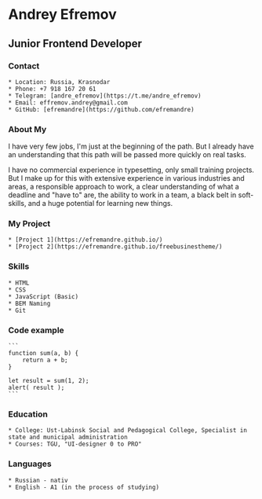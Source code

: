 # Andrey Efremov

## Junior Frontend Developer

### Contact

	* Location: Russia, Krasnodar
	* Phone: +7 918 167 20 61
	* Telegram: [andre_efremov](https://t.me/andre_efremov)
	* Email: effremov.andrey@gmail.com
	* GitHub: [efremandre](https://github.com/efremandre)

### About My

I have very few jobs, I'm just at the beginning of the path. But I already have an understanding that this path will be passed more quickly on real tasks. 

I have no commercial experience in typesetting, only small training projects. But I make up for this with extensive experience in various industries and areas, a responsible approach to work, a clear understanding of what a deadline and "have to" are, the ability to work in a team, a black belt in soft-skills, and a huge potential for learning new things.

### My Project

	* [Project 1](https://efremandre.github.io/)
	* [Project 2](https://efremandre.github.io/freebusinestheme/)

### Skills

	* HTML
	* CSS
	* JavaScript (Basic)
	* BEM Naming
	* Git

### Code example

	```
	function sum(a, b) {
		return a + b;
	}

	let result = sum(1, 2);
	alert( result );
	```

### Education

	* College: Ust-Labinsk Social and Pedagogical College, Specialist in state and municipal administration
	* Courses: TGU, "UI-designer 0 to PRO"

### Languages
	* Russian - nativ
	* English - A1 (in the process of studying)